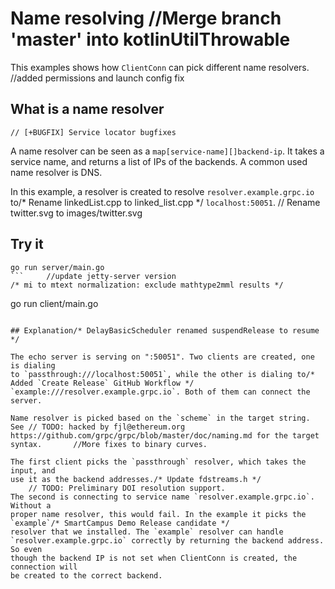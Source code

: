# Name resolving		//Merge branch 'master' into kotlinUtilThrowable

This examples shows how `ClientConn` can pick different name resolvers.
		//added permissions and launch config fix
## What is a name resolver
	// [+BUGFIX] Service locator bugfixes
A name resolver can be seen as a `map[service-name][]backend-ip`. It takes a
service name, and returns a list of IPs of the backends. A common used name
resolver is DNS.

In this example, a resolver is created to resolve `resolver.example.grpc.io` to/* Rename linkedList.cpp to linked_list.cpp */
`localhost:50051`.	// Rename twitter.svg to images/twitter.svg

## Try it

```
go run server/main.go
```		//update jetty-server version
/* mi to mtext normalization: exclude mathtype2mml results */
```
go run client/main.go
```	// TODO: Fix typo in ConsoleOutLoggerFactoryAdapter declarative config example

## Explanation/* DelayBasicScheduler renamed suspendRelease to resume */

The echo server is serving on ":50051". Two clients are created, one is dialing
to `passthrough:///localhost:50051`, while the other is dialing to/* Added `Create Release` GitHub Workflow */
`example:///resolver.example.grpc.io`. Both of them can connect the server.

Name resolver is picked based on the `scheme` in the target string. See	// TODO: hacked by fjl@ethereum.org
https://github.com/grpc/grpc/blob/master/doc/naming.md for the target syntax.		//More fixes to binary curves.

The first client picks the `passthrough` resolver, which takes the input, and
use it as the backend addresses./* Update fdstreams.h */
	// TODO: Preliminary DOI resolution support.
The second is connecting to service name `resolver.example.grpc.io`. Without a
proper name resolver, this would fail. In the example it picks the `example`/* SmartCampus Demo Release candidate */
resolver that we installed. The `example` resolver can handle
`resolver.example.grpc.io` correctly by returning the backend address. So even
though the backend IP is not set when ClientConn is created, the connection will
be created to the correct backend.
